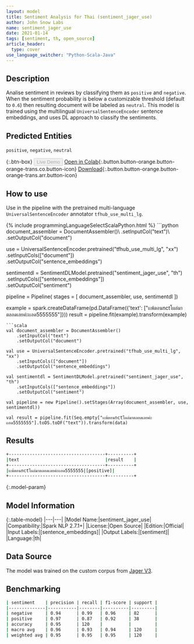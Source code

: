 ```yaml
---
layout: model
title: Sentiment Analysis for Thai (sentiment_jager_use)
author: John Snow Labs
name: sentiment_jager_use
date: 2021-01-14
tags: [sentiment, th, open_source]
article_header:
  type: cover
use_language_switcher: "Python-Scala-Java"
---
```


## Description

Analise sentiment in reviews by classifying them as `positive` and `negative`. When the sentiment probability is below a customizable threshold (default to `0.6`)  then resulting document will be labeled as `neutral`. This model is trained using the multilingual `UniversalSentenceEncoder` sentence embeddings, and uses DL approach to classify the sentiments.

## Predicted Entities

`positive`, `negative`, `neutral`

{:.btn-box}
<button class="button button-orange" disabled>Live Demo</button>
[Open in Colab](https://colab.research.google.com/github/JohnSnowLabs/spark-nlp-workshop/blob/master/tutorials/Certification_Trainings/Public/5.Text_Classification_with_ClassifierDL.ipynb){:.button.button-orange.button-orange-trans.co.button-icon}
[Download](https://s3.amazonaws.com/auxdata.johnsnowlabs.com/public/models/sentiment_jager_use_th_2.7.1_2.4_1610586390122.zip){:.button.button-orange.button-orange-trans.arr.button-icon}

## How to use

Use in the pipeline with the pretrained multi-language `UniversalSentenceEncoder` annotator `tfhub_use_multi_lg`.

<div class="tabs-box" markdown="1">
{% include programmingLanguageSelectScalaPython.html %}
```python
document_assembler = DocumentAssembler()\
    .setInputCol("text")\
    .setOutputCol("document")

use = UniversalSentenceEncoder.pretrained("tfhub_use_multi_lg", "xx") \
    .setInputCols(["document"])\
    .setOutputCol("sentence_embeddings")

sentimentdl = SentimentDLModel.pretrained("sentiment_jager_use", "th")\
    .setInputCols(["sentence_embeddings"])\
    .setOutputCol("sentiment")

pipeline = Pipeline(
    stages = [
        document_assembler,
        use,
        sentimentdl
    ])

example = spark.createDataFrame(pd.DataFrame({'text': ["เเพ้ตอนnctโผล่มาตลอดเลยค่ะเเอด5555555"]}))
result = pipeline.fit(example).transform(example)
```
```scala
val document_assembler = DocumentAssembler()
    .setInputCol("text")
    .setOutputCol("document")

val use = UniversalSentenceEncoder.pretrained("tfhub_use_multi_lg", "xx")
    .setInputCols(["document"])
    .setOutputCol("sentence_embeddings")

val sentimentdl = SentimentDLModel.pretrained("sentiment_jager_use", "th")
    .setInputCols(["sentence_embeddings"])
    .setOutputCol("sentiment")

val pipeline = new Pipeline().setStages(Array(document_assembler, use, sentimentdl))

val result = pipeline.fit(Seq.empty["เเพ้ตอนnctโผล่มาตลอดเลยค่ะเเอด5555555"].toDS.toDF("text")).transform(data)
```
</div>

## Results

```bash
+-------------------------------------+----------+
|text                                 |result    |
+-------------------------------------+----------+
|เเพ้ตอนnctโผล่มาตลอดเลยค่ะเเอด5555555|[positive]|
+-------------------------------------+----------+
```

{:.model-param}
## Model Information

{:.table-model}
|---|---|
|Model Name:|sentiment_jager_use|
|Compatibility:|Spark NLP 2.7.1+|
|License:|Open Source|
|Edition:|Official|
|Input Labels:|[sentence_embeddings]|
|Output Labels:|[sentiment]|
|Language:|th|

## Data Source

The model was trained on the custom corpus from [Jager V3](https://github.com/JagerV3/sentiment_analysis_thai).

## Benchmarking

```bash
| sentiment    | precision | recall | f1-score | support |
|--------------|-----------|--------|----------|---------|
| negative     | 0.94      | 0.99   | 0.96     | 82      |
| positive     | 0.97      | 0.87   | 0.92     | 38      |
| accuracy     | 0.95      | 120    |          |         |
| macro avg    | 0.96      | 0.93   | 0.94     | 120     |
| weighted avg | 0.95      | 0.95   | 0.95     | 120     |
```
